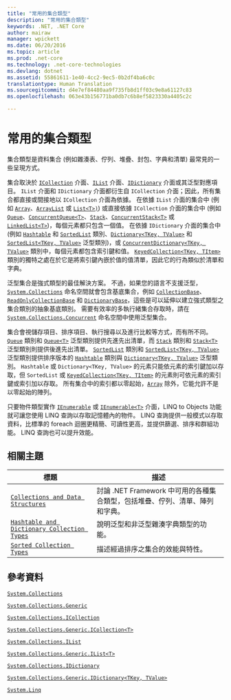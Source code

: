 ```yaml
---
title: "常用的集合類型"
description: "常用的集合類型"
keywords: .NET, .NET Core
author: mairaw
manager: wpickett
ms.date: 06/20/2016
ms.topic: article
ms.prod: .net-core
ms.technology: .net-core-technologies
ms.devlang: dotnet
ms.assetid: 55861611-1e40-4cc2-9ec5-0b2df4ba6c0c
translationtype: Human Translation
ms.sourcegitcommit: d4e7ef84480aa9f735fb8d1ff03c9e8a61127c83
ms.openlocfilehash: 063e43b156771ba0db7c6b8ef5823330a4405c2c

---
```


# <a name="commonly-used-collection-types"></a>常用的集合類型

集合類型是資料集合 (例如雜湊表、佇列、堆疊、封包、字典和清單) 最常見的一些呈現方式。

集合取決於 [`ICollection`](https://docs.microsoft.com/dotnet/core/api/System.Collections.ICollection) 介面、[`IList`](https://docs.microsoft.com/dotnet/core/api/System.Collections.IList) 介面、[`IDictionary`](https://docs.microsoft.com/dotnet/core/api/System.Collections.IDictionary) 介面或其泛型對應項目。 `IList` 介面和 `IDictionary` 介面都衍生自 `ICollection` 介面；因此，所有集合都直接或間接地以 `ICollection` 介面為依據。 在依據 `IList` 介面的集合中 (例如 [`Array`](https://docs.microsoft.com/dotnet/core/api/System.Array)、[`ArrayList`](https://docs.microsoft.com/dotnet/core/api/System.Collections.ArrayList) 或 [`List<T>)`](https://docs.microsoft.com/dotnet/core/api/System.Collections.Generic.List-1)) 或直接依據 `ICollection` 介面的集合中 (例如 [`Queue`](https://docs.microsoft.com/dotnet/core/api/System.Collections.Queue)、[`ConcurrentQueue<T>`](https://docs.microsoft.com/dotnet/core/api/System.Collections.Concurrent.ConcurrentQueue-1)、[`Stack`](https://docs.microsoft.com/dotnet/core/api/System.Collections.Stack)、[`ConcurrentStack<T>`](https://docs.microsoft.com/dotnet/core/api/System.Collections.Concurrent.ConcurrentStack-1) 或 [`LinkedList<T>`](https://docs.microsoft.com/dotnet/core/api/System.Collections.Generic.LinkedList-1))，每個元素都只包含一個值。 在依據 `IDictionary` 介面的集合中 (例如 [`Hashtable`](https://docs.microsoft.com/dotnet/core/api/System.Collections.Hashtable) 和 [`SortedList`](https://docs.microsoft.com/dotnet/core/api/System.Collections.SortedList) 類別、[`Dictionary<TKey, TValue>`](https://docs.microsoft.com/dotnet/core/api/System.Collections.Generic.Dictionary-2) 和 [`SortedList<TKey, TValue>`](https://docs.microsoft.com/dotnet/core/api/System.Collections.Generic.SortedList-2) 泛型類別)，或 [`ConcurrentDictionary<TKey, TValue>`](https://docs.microsoft.com/dotnet/core/api/System.Collections.Concurrent.ConcurrentDictionary-2) 類別中，每個元素都包含索引鍵和值。 [`KeyedCollection<TKey, TItem>`](https://docs.microsoft.com/dotnet/core/api/System.Collections.ObjectModel.KeyedCollection-2) 類別的獨特之處在於它是將索引鍵內嵌於值的值清單，因此它的行為類似於清單和字典。

泛型集合是強式類型的最佳解決方案。 不過，如果您的語言不支援泛型，[`System.Collections`](https://docs.microsoft.com/dotnet/core/api/System.Collections) 命名空間就會包含基底集合，例如 [`CollectionBase`](https://docs.microsoft.com/dotnet/core/api/System.Collections.CollectionBase)、[`ReadOnlyCollectionBase`](https://docs.microsoft.com/dotnet/core/api/System.Collections.ReadOnlyCollectionBase) 和 [`DictionaryBase`](https://docs.microsoft.com/dotnet/core/api/System.Collections.DictionaryBase)，這些是可以延伸以建立強式類型之集合類別的抽象基底類別。 需要有效率的多執行緒集合存取時，請在 [`System.Collections.Concurrent`](https://docs.microsoft.com/dotnet/core/api/System.Collections.Concurrent) 命名空間中使用泛型集合。

集合會視儲存項目、排序項目、執行搜尋以及進行比較等方式，而有所不同。 [`Queue`](https://docs.microsoft.com/dotnet/core/api/System.Collections.Queue) 類別和 [`Queue<T>`](https://docs.microsoft.com/dotnet/core/api/System.Collections.Generic.Queue-1) 泛型類別提供先進先出清單，而 [`Stack`](https://docs.microsoft.com/dotnet/core/api/System.Collections.Stack) 類別和 [`Stack<T>`](https://docs.microsoft.com/dotnet/core/api/System.Collections.Generic.Stack-1) 泛型類別則提供後進先出清單。 [`SortedList`](https://docs.microsoft.com/dotnet/core/api/System.Collections.SortedList) 類別和 [`SortedList<TKey, TValue>`](https://docs.microsoft.com/dotnet/core/api/System.Collections.Generic.SortedList-2) 泛型類別提供排序版本的 [`Hashtable`](https://docs.microsoft.com/dotnet/core/api/System.Collections.Hashtable) 類別與 [`Dictionary<TKey, TValue>`](https://docs.microsoft.com/dotnet/core/api/System.Collections.Generic.Dictionary-2) 泛型類別。 `Hashtable` 或 `Dictionary<TKey, TValue>` 的元素只能依元素的索引鍵加以存取，但 `SortedList` 或 [`KeyedCollection<TKey, TItem>`](https://docs.microsoft.com/dotnet/core/api/System.Collections.ObjectModel.KeyedCollection-2) 的元素則可依元素的索引鍵或索引加以存取。 所有集合中的索引都以零起始，[`Array`](https://docs.microsoft.com/dotnet/core/api/System.Array) 除外，它能允許不是以零起始的陣列。

只要物件類型實作 [`IEnumerable`](https://docs.microsoft.com/dotnet/core/api/System.Collections.IEnumerable) 或 [`IEnumerable<T>`](https://docs.microsoft.com/dotnet/core/api/System.Collections.Generic.IEnumerable-1) 介面，LINQ to Objects 功能就可讓您使用 LINQ 查詢以存取記憶體內的物件。 LINQ 查詢提供一般模式以存取資料，比標準的 foreach 迴圈更精簡、可讀性更高，並提供篩選、排序和群組功能。 LINQ 查詢也可以提升效能。

## <a name="related-topics"></a>相關主題

標題 | 描述
----- | -----------
[`Collections and Data Structures`](index.md) | 討論 .NET Framework 中可用的各種集合類型，包括堆疊、佇列、清單、陣列和字典。
[`Hashtable and Dictionary Collection Types`](hashtable-and-dictionary-collection-types.md) | 說明泛型和非泛型雜湊字典類型的功能。
[`Sorted Collection Types`](sorted-collection-types.md) | 描述經過排序之集合的效能與特性。

## <a name="reference"></a>參考資料

[`System.Collections`](https://docs.microsoft.com/dotnet/core/api/System.Collections)

[`System.Collections.Generic`](https://docs.microsoft.com/dotnet/core/api/System.Collections.Generic)

[`System.Collections.ICollection`](https://docs.microsoft.com/dotnet/core/api/System.Collections.ICollection)

[`System.Collections.Generic.ICollection<T>`](https://docs.microsoft.com/dotnet/core/api/System.Collections.Generic.ICollection-1)

[`System.Collections.IList`](https://docs.microsoft.com/dotnet/core/api/System.Collections.IList)

[`System.Collections.Generic.IList<T>`](https://docs.microsoft.com/dotnet/core/api/System.Collections.Generic.IList-1)

[`System.Collections.IDictionary`](https://docs.microsoft.com/dotnet/core/api/System.Collections.IDictionary)

[`System.Collections.Generic.IDictionary<TKey, TValue>`](https://docs.microsoft.com/dotnet/core/api/System.Collections.Generic.IDictionary-2)

[`System.Linq`](https://docs.microsoft.com/dotnet/core/api/System.Linq)



<!--HONumber=Nov16_HO1-->


